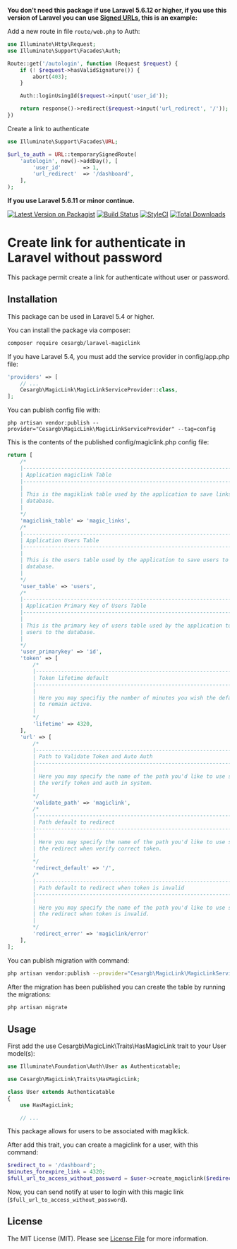 **You don't need this package if use Laravel 5.6.12 or higher, if you use this version of Laravel you can use [Signed URLs](https://laravel.com/docs/5.6/urls#signed-urls), this is an example:**

Add a new route in file `route/web.php` to Auth:

```php
use Illuminate\Http\Request;
use Illuminate\Support\Facades\Auth;

Route::get('/autologin', function (Request $request) {
    if (! $request->hasValidSignature()) {
        abort(403);
    }

    Auth::loginUsingId($request->input('user_id'));

    return response()->redirect($request->input('url_redirect', '/'));
})
```

Create a link to authenticate

```php
use Illuminate\Support\Facades\URL;

$url_to_auth = URL::temporarySignedRoute(
    'autologin', now()->addDay(), [
        'user_id'       => 1,
        'url_redirect'  => '/dashboard',
    ],
);
```

**If you use Laravel 5.6.11 or minor continue.**

[![Latest Version on Packagist](https://img.shields.io/packagist/v/cesargb/laravel-magiclink.svg?style=flat-square)](https://packagist.org/packages/cesargb/laravel-magiclink)
[![Build Status](https://travis-ci.org/cesargb/laravel-magiclink.svg?branch=1.x)](https://travis-ci.org/cesargb/laravel-magiclink)
[![StyleCI](https://github.styleci.io/repos/98337902/shield?branch=1.x)](https://github.styleci.io/repos/98337902)
[![Total Downloads](https://img.shields.io/packagist/dt/cesargb/laravel-magiclink.svg?style=flat-square)](https://packagist.org/packages/cesargb/laravel-magiclink)




# Create link for authenticate in Laravel without password

This package permit create a link for authenticate without user or password.

## Installation

This package can be used in Laravel 5.4 or higher.

You can install the package via composer:

```bash
composer require cesargb/laravel-magiclink
```

If you have Laravel 5.4, you must add the service provider in config/app.php file:

```php
'providers' => [
    // ...
    Cesargb\MagicLink\MagicLinkServiceProvider::class,
];
```

You can publish config file with:

```
php artisan vendor:publish --provider="Cesargb\MagicLink\MagicLinkServiceProvider" --tag=config
```
This is the contents of the published config/magiclink.php config file:

```php
return [
    /*
    |--------------------------------------------------------------------------
    | Application magiclink Table
    |--------------------------------------------------------------------------
    |
    | This is the magiklink table used by the application to save links to the
    | database.
    |
    */
    'magiclink_table' => 'magic_links',
    /*
    |--------------------------------------------------------------------------
    | Application Users Table
    |--------------------------------------------------------------------------
    |
    | This is the users table used by the application to save users to the
    | database.
    |
    */
    'user_table' => 'users',
    /*
    |--------------------------------------------------------------------------
    | Application Primary Key of Users Table
    |--------------------------------------------------------------------------
    |
    | This is the primary key of users table used by the application to save
    | users to the database.
    |
    */
    'user_primarykey' => 'id',
    'token' => [
        /*
        |--------------------------------------------------------------------------
        | Token lifetime default
        |--------------------------------------------------------------------------
        |
        | Here you may specifiy the number of minutes you wish the default token
        | to remain active.
        |
        */
        'lifetime' => 4320,
    ],
    'url' => [
        /*
        |--------------------------------------------------------------------------
        | Path to Validate Token and Auto Auth
        |--------------------------------------------------------------------------
        |
        | Here you may specify the name of the path you'd like to use so that
        | the verify token and auth in system.
        |
        */
        'validate_path' => 'magiclink',
        /*
        |--------------------------------------------------------------------------
        | Path default to redirect
        |--------------------------------------------------------------------------
        |
        | Here you may specify the name of the path you'd like to use so that
        | the redirect when verify correct token.
        |
        */
        'redirect_default' => '/',
        /*
        |--------------------------------------------------------------------------
        | Path default to redirect when token is invalid
        |--------------------------------------------------------------------------
        |
        | Here you may specify the name of the path you'd like to use so that
        | the redirect when token is invalid.
        |
        */
        'redirect_error' => 'magiclink/error'
    ],
];
```

You can publish migration with command:

```bash
php artisan vendor:publish --provider="Cesargb\MagicLink\MagicLinkServiceProvider" --tag=migrations
```

After the migration has been published you can create the table by running the migrations:

```bash
php artisan migrate
```

## Usage

First add the use Cesargb\MagicLink\Traits\HasMagicLink trait to your User model(s):

```php
use Illuminate\Foundation\Auth\User as Authenticatable;

use Cesargb\MagicLink\Traits\HasMagicLink;

class User extends Authenticatable
{
    use HasMagicLink;

    // ...

```

This package allows for users to be associated with magiklick.

After add this trait, you can create a magiclink for a user, with this command:

```php
$redirect_to = '/dashboard';
$minutes_forexpire_link = 4320;
$full_url_to_access_without_password = $user->create_magiclink($redirect_to, $minutes_forexpire_link);
```

Now, you can send notify at user to login with this magic link (`$full_url_to_access_without_password`).

## License

The MIT License (MIT). Please see [License File](LICENSE.md) for more information.
